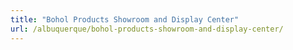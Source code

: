 ```yaml
---
title: "Bohol Products Showroom and Display Center"
url: /albuquerque/bohol-products-showroom-and-display-center/
---
```

